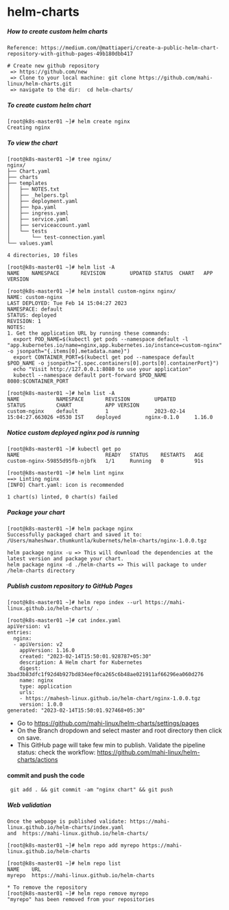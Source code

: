 # helm-charts

##### How to create custom helm charts
```
Reference: https://medium.com/@mattiaperi/create-a-public-helm-chart-repository-with-github-pages-49b180dbb417

# Create new github repository
 => https://github.com/new
 => Clone to your local machine: git clone https://github.com/mahi-linux/helm-charts.git
 => navigate to the dir:  cd helm-charts/
```
##### To create custom helm chart
```
[root@k8s-master01 ~]# helm create nginx
Creating nginx
```

##### To view the chart
```
[root@k8s-master01 ~]# tree nginx/
nginx/
├── Chart.yaml
├── charts
├── templates
│   ├── NOTES.txt
│   ├── _helpers.tpl
│   ├── deployment.yaml
│   ├── hpa.yaml
│   ├── ingress.yaml
│   ├── service.yaml
│   ├── serviceaccount.yaml
│   └── tests
│       └── test-connection.yaml
└── values.yaml

4 directories, 10 files
```
```
[root@k8s-master01 ~]# helm list -A
NAME    NAMESPACE       REVISION        UPDATED STATUS  CHART   APP VERSION

[root@k8s-master01 ~]# helm install custom-nginx nginx/
NAME: custom-nginx
LAST DEPLOYED: Tue Feb 14 15:04:27 2023
NAMESPACE: default
STATUS: deployed
REVISION: 1
NOTES:
1. Get the application URL by running these commands:
  export POD_NAME=$(kubectl get pods --namespace default -l "app.kubernetes.io/name=nginx,app.kubernetes.io/instance=custom-nginx" -o jsonpath="{.items[0].metadata.name}")
  export CONTAINER_PORT=$(kubectl get pod --namespace default $POD_NAME -o jsonpath="{.spec.containers[0].ports[0].containerPort}")
  echo "Visit http://127.0.0.1:8080 to use your application"
  kubectl --namespace default port-forward $POD_NAME 8080:$CONTAINER_PORT

[root@k8s-master01 ~]# helm list -A
NAME            NAMESPACE       REVISION        UPDATED                                 STATUS          CHART           APP VERSION
custom-nginx    default         1               2023-02-14 15:04:27.663026 +0530 IST    deployed        nginx-0.1.0     1.16.0   
```

##### Notice custom deployed nginx pod is running
```
[root@k8s-master01 ~]# kubectl get po
NAME                            READY   STATUS    RESTARTS   AGE
custom-nginx-59855d95fb-njbfk   1/1     Running   0          91s

[root@k8s-master01 ~]# helm lint nginx
==> Linting nginx
[INFO] Chart.yaml: icon is recommended

1 chart(s) linted, 0 chart(s) failed
```

##### Package your chart
```
[root@k8s-master01 ~]# helm package nginx
Successfully packaged chart and saved it to: /Users/maheshwar.thumkuntla/kubernets/helm-charts/nginx-1.0.0.tgz

helm package nginx -u => This will download the dependencies at the latest version and package your chart.
helm package nginx -d ./helm-charts => This will package to under /helm-charts directory
```
##### Publish custom repository to GitHub Pages
```
[root@k8s-master01 ~]# helm repo index --url https://mahi-linux.github.io/helm-charts/ .

[root@k8s-master01 ~]# cat index.yaml 
apiVersion: v1
entries:
  nginx:
  - apiVersion: v2
    appVersion: 1.16.0
    created: "2023-02-14T15:50:01.928787+05:30"
    description: A Helm chart for Kubernetes
    digest: 3bad3b83dfc1f92d4b927bd834eef0ca265c6b48ae021911af66296ea060d276
    name: nginx
    type: application
    urls:
    - https://mahesh-linux.github.io/helm-chart/nginx-1.0.0.tgz
    version: 1.0.0
generated: "2023-02-14T15:50:01.927468+05:30"

```
* Go to  https://github.com/mahi-linux/helm-charts/settings/pages
* On the Branch dropdown and select master and root directory then click on save.
* This GitHub page will take few min to publish. Validate the pipeline status: check the workflow: https://github.com/mahi-linux/helm-charts/actions

#### commit and push the code
```
 git add . && git commit -am "nginx chart" && git push
```
##### Web validation
```
Once the webpage is published validate: https://mahi-linux.github.io/helm-charts/index.yaml
and  https://mahi-linux.github.io/helm-charts/

[root@k8s-master01 ~]# helm repo add myrepo https://mahi-linux.github.io/helm-charts

[root@k8s-master01 ~]# helm repo list
NAME    URL                                     
myrepo  https://mahi-linux.github.io/helm-charts

* To remove the repository
[root@k8s-master01 ~]# helm repo remove myrepo
"myrepo" has been removed from your repositories
```
